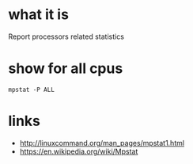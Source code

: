 # what it is

Report processors related statistics

# show for all cpus

```
mpstat -P ALL
```

# links

* http://linuxcommand.org/man_pages/mpstat1.html
* https://en.wikipedia.org/wiki/Mpstat
